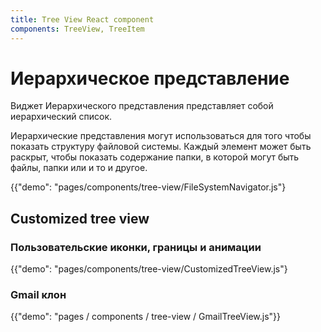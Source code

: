 ```yaml
---
title: Tree View React component
components: TreeView, TreeItem
---
```


# Иерархическое представление

<p class="description">Виджет Иерархического представления представляет собой иерархический список.</p>

Иерархические представления могут использоваться для того чтобы показать структуру файловой системы. Каждый элемент может быть раскрыт, чтобы показать содержание папки, в которой могут быть файлы, папки или и то и другое.

{{"demo": "pages/components/tree-view/FileSystemNavigator.js"}

## Customized tree view

### Пользовательские иконки, границы и анимации

{{"demo": "pages/components/tree-view/CustomizedTreeView.js"}

### Gmail клон

{{"demo": "pages / components / tree-view / GmailTreeView.js"}}